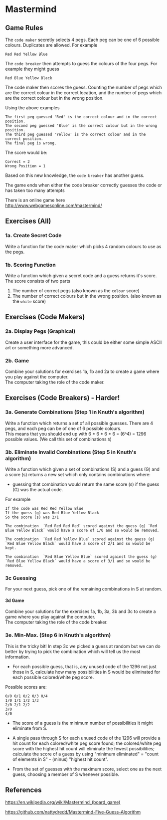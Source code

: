 # Mastermind

## Game Rules

The `code maker` secretly selects 4 pegs.  Each peg can be one of 6 possible colours.  Duplicates are allowed.  For example
    
    Red Red Yellow Blue

The `code breaker` then attempts to guess the colours of the four pegs.   For example they might guess

    Red Blue Yellow Black


The code maker then scores the guess.  Counting the number of pegs which are the correct colour in the correct location,  and the number of pegs which are the correct colour but in the wrong position.

Using the above examples

    The first peg guessed 'Red' is the correct colour and in the correct position.  
    The second peg guessed 'Blue' is the correct colour but in the wrong position.
    The third peg guessed 'Yellow' is the correct colour and in the correct position.
    The final peg is wrong.

The score would be:

    Correct = 2
    Wrong Position = 1

Based on this new knowledge,  the `code breaker` has another guess.  

The game ends when either the code breaker correctly guesses the code or has taken too many attempts

There is an online game here
http://www.webgamesonline.com/mastermind/


## Exercises (All)

### 1a. Create Secret Code 
Write a function for the code maker which picks 4 random colours to use as the pegs.

### 1b. Scoring Function 
Write a function which given a secret code and a guess returns it's score.  The score consists of two parts
1.  The number of correct pegs  (also known as the `colour` score)
2.  The number of correct colours but in the wrong position.  (also known as the `white` score)


## Exercises (Code Makers)

### 2a. Display Pegs (Graphical)
Create a user interface for the game, this could be either some simple ASCII art or something more advanced.


### 2b. Game
Combine your solutions for exercises 1a,  1b and 2a to create a game where you play against the computer.  
The computer taking the role of the code maker.


## Exercises (Code Breakers) - Harder!

### 3a. Generate Combinations  (Step 1 in Knuth's algorithm)
Write a function which returns a set of all possible guesses. 
There are 4 pegs,  and each peg can be of one of 6 possible colours.  
This means that you should end up with 6 * 6 * 6 * 6 = (6^4) = 1296 possible values.
(We call this set of combinations `S`)

### 3b. Eliminate Invalid Combinations  (Step 5 in Knuth's algorithm)
Write a function which given a set of combinations (S) and a guess (G) and a score (s) returns a new set which only contains combinations where:
* guessing that combination would return the same score (s) if the guess (G) was the actual code.

For example

    If the code was Red Red Yellow Blue
    If the guess (g) was Red Blue Yellow Black
    So the score (s) was 2/1

    The combination  `Red Red Red Red` scored against the guess (g) `Red Blue Yellow Black` would have a score of 1/0 and so would be removed.

    The combination  `Red Red Yellow Blue` scored against the guess (g)  `Red Blue Yellow Black` would have a score of 2/1 and so would be kept.

    The combination  `Red Blue Yellow Blue` scored against the guess (g)  `Red Blue Yellow Black` would have a score of 3/1 and so would be removed.


### 3c Guessing
For your next guess,  pick one of the remaining combinations in S at random.

#### 3d Game
Combine your solutions for the exercises 1a,  1b, 3a, 3b and 3c to create a game where you play against the computer.  
The computer taking the role of the code breaker.

### 3e. Min-Max.   (Step 6 in Knuth's algorithm)
This is the tricky bit! In step 3c we picked a guess at random but we can do better by trying to pick the combination which will tell us the most information.

* For each possible guess, that is, any unused code of the 1296 not just those in S, 
calculate how many possibilities in S would be eliminated for each possible colored/white peg score. 

Possible scores are:
```
0/0 0/1 0/2 0/3 0/4
1/0 1/1 1/2 1/3
2/0 2/1 2/2 
3/0
4/0
```

* The score of a guess is the minimum number of possibilities it might eliminate from S. 

* A single pass through S for each unused code of the 1296 will provide a hit count for each colored/white peg score found; 
the colored/white peg score with the highest hit count will eliminate the fewest possibilities; 
calculate the score of a guess by using "minimum eliminated" = "count of elements in S" - (minus) "highest hit count". 

* From the set of guesses with the maximum score, select one as the next guess, choosing a member of S whenever possible.






## References

https://en.wikipedia.org/wiki/Mastermind_(board_game)

https://github.com/nattydredd/Mastermind-Five-Guess-Algorithm
